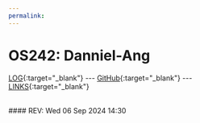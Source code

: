 ```yaml
---
permalink:
---
```


# OS242: Danniel-Ang

[LOG](TXT/mylog.txt){:target="_blank"} --- [GitHub](https://github.com/Danniel-Ang/os242/){:target="_blank"} --- [LINKS](LINKS/){:target="_blank"}

<br>
#### REV: Wed 06 Sep 2024 14:30
<br>

